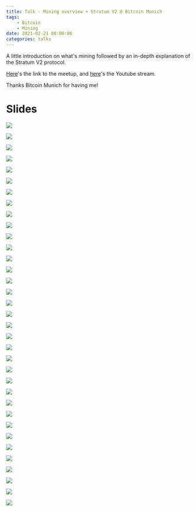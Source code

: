 ```yaml
---
title: Talk - Mining overview + Stratum V2 @ Bitcoin Munich
tags:
    - Bitcoin
    - Mining
date: 2021-02-21 00:00:00
categories: talks
---
```


A little introduction on what's mining followed by an in-depth explanation of the Stratum V2 protocol.

[Here](https://www.meetup.com/Bitcoin-Munich/events/275033463/)'s the link to the meetup, and [here](https://www.youtube.com/watch?v=58LrQ0Q89x0)'s the Youtube stream.

Thanks Bitcoin Munich for having me!

<!--more-->

# Slides

![](../images/bitcoinmunich_slides/BTC_munich.jpg)

![](../images/bitcoinmunich_slides/BTC_munich_1.jpg)

![](../images/bitcoinmunich_slides/BTC_munich_2.jpg)

![](../images/bitcoinmunich_slides/BTC_munich_3.jpg)

![](../images/bitcoinmunich_slides/BTC_munich_4.jpg)

![](../images/bitcoinmunich_slides/BTC_munich_5.jpg)

![](../images/bitcoinmunich_slides/BTC_munich_6.jpg)

![](../images/bitcoinmunich_slides/BTC_munich_7.jpg)

![](../images/bitcoinmunich_slides/BTC_munich_8.jpg)

![](../images/bitcoinmunich_slides/BTC_munich_9.jpg)

![](../images/bitcoinmunich_slides/BTC_munich_10.jpg)

![](../images/bitcoinmunich_slides/BTC_munich_11.jpg)

![](../images/bitcoinmunich_slides/BTC_munich_12.jpg)

![](../images/bitcoinmunich_slides/BTC_munich_13.jpg)

![](../images/bitcoinmunich_slides/BTC_munich_14.jpg)

![](../images/bitcoinmunich_slides/BTC_munich_15.jpg)

![](../images/bitcoinmunich_slides/BTC_munich_16.jpg)

![](../images/bitcoinmunich_slides/BTC_munich_17.jpg)

![](../images/bitcoinmunich_slides/BTC_munich_18.jpg)

![](../images/bitcoinmunich_slides/BTC_munich_19.jpg)

![](../images/bitcoinmunich_slides/BTC_munich_20.jpg)

![](../images/bitcoinmunich_slides/BTC_munich_21.jpg)

![](../images/bitcoinmunich_slides/BTC_munich_22.jpg)

![](../images/bitcoinmunich_slides/BTC_munich_23.jpg)

![](../images/bitcoinmunich_slides/BTC_munich_24.jpg)

![](../images/bitcoinmunich_slides/BTC_munich_25.jpg)

![](../images/bitcoinmunich_slides/BTC_munich_26.jpg)

![](../images/bitcoinmunich_slides/BTC_munich_27.jpg)

![](../images/bitcoinmunich_slides/BTC_munich_28.jpg)

![](../images/bitcoinmunich_slides/BTC_munich_29.jpg)

![](../images/bitcoinmunich_slides/BTC_munich_30.jpg)

![](../images/bitcoinmunich_slides/BTC_munich_31.jpg)

![](../images/bitcoinmunich_slides/BTC_munich_32.jpg)

![](../images/bitcoinmunich_slides/BTC_munich_33.jpg)

![](../images/bitcoinmunich_slides/BTC_munich_34.jpg)
